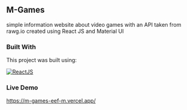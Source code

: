 ## M-Games

simple information website about video games with an API taken from rawg.io created using React JS and Material UI

### Built With

This project was built using:

[![ReactJS][reactjs.org]][reactjs-url]

[reactjs.org]: https://img.shields.io/badge/-ReactJs-61DAFB?logo=react&logoColor=white&style=for-the-badge
[reactjs-url]: https://reactjs.org

### Live Demo
https://m-games-eef-m.vercel.app/
